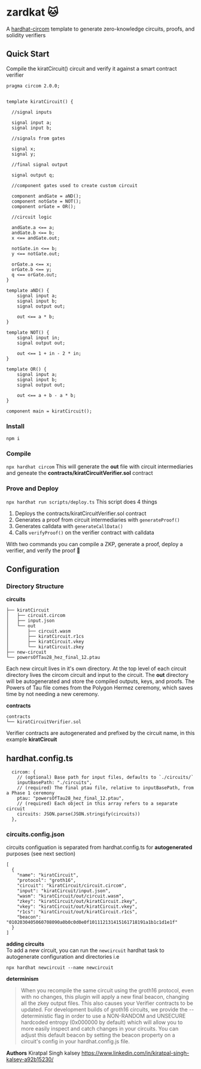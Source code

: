 # zardkat 🐱

A [hardhat-circom](https://github.com/projectsophon/hardhat-circom) template to generate zero-knowledge circuits, proofs, and solidity verifiers

## Quick Start
Compile the kiratCircuit() circuit and verify it against a smart contract verifier

```
pragma circom 2.0.0;


template kiratCircuit() {  
  
  //signal inputs

  signal input a;
  signal input b;

  //signals from gates

  signal x;
  signal y;

  //final signal output

  signal output q;

  //component gates used to create custom circuit

  component andGate = aND();
  component notGate = NOT();
  component orGate = OR();

  //circuit logic 

  andGate.a <== a;
  andGate.b <== b;
  x <== andGate.out;

  notGate.in <== b;
  y <== notGate.out;

  orGate.a <== x;
  orGate.b <== y;
  q <== orGate.out;
}

template aND() {
    signal input a;
    signal input b;
    signal output out;

    out <== a * b;
}

template NOT() {
    signal input in;
    signal output out;

    out <== 1 + in - 2 * in;
}

template OR() {
    signal input a;
    signal input b;
    signal output out;

    out <== a + b - a * b;
}

component main = kiratCircuit();
```
### Install
`npm i`

### Compile
`npx hardhat circom` 
This will generate the **out** file with circuit intermediaries and geneate the **contracts/kiratCircuitVerifier.sol** contract

### Prove and Deploy
`npx hardhat run scripts/deploy.ts`
This script does 4 things  
1. Deploys the contracts/kiratCircuitVerifier.sol contract
2. Generates a proof from circuit intermediaries with `generateProof()`
3. Generates calldata with `generateCallData()`
4. Calls `verifyProof()` on the verifier contract with calldata

With two commands you can compile a ZKP, generate a proof, deploy a verifier, and verify the proof 🎉

## Configuration
### Directory Structure
**circuits**
```
├── kiratCircuit
│   ├── circuit.circom
│   ├── input.json
│   └── out
│       ├── circuit.wasm
│       ├── kiratCircuit.r1cs
│       ├── kiratCircuit.vkey
│       └── kiratCircuit.zkey
├── new-circuit
└── powersOfTau28_hez_final_12.ptau
```
Each new circuit lives in it's own directory. At the top level of each circuit directory lives the circom circuit and input to the circuit.
The **out** directory will be autogenerated and store the compiled outputs, keys, and proofs. The Powers of Tau file comes from the Polygon Hermez ceremony, which saves time by not needing a new ceremony. 


**contracts**
```
contracts
└── kiratCircuitVerifier.sol
```
Verifier contracts are autogenerated and prefixed by the circuit name, in this example **kiratCircuit**

## hardhat.config.ts
```
  circom: {
    // (optional) Base path for input files, defaults to `./circuits/`
    inputBasePath: "./circuits",
    // (required) The final ptau file, relative to inputBasePath, from a Phase 1 ceremony
    ptau: "powersOfTau28_hez_final_12.ptau",
    // (required) Each object in this array refers to a separate circuit
    circuits: JSON.parse(JSON.stringify(circuits))
  },
```
### circuits.config.json
circuits configuation is separated from hardhat.config.ts for **autogenerated** purposes (see next section)
```
[
  {
    "name": "kiratCircuit",
    "protocol": "groth16",
    "circuit": "kiratCircuit/circuit.circom",
    "input": "kiratCircuit/input.json",
    "wasm": "kiratCircuit/out/circuit.wasm",
    "zkey": "kiratCircuit/out/kiratCircuit.zkey",
    "vkey": "kiratCircuit/out/kiratCircuit.vkey",
    "r1cs": "kiratCircuit/out/kiratCircuit.r1cs",
    "beacon": "0102030405060708090a0b0c0d0e0f101112131415161718191a1b1c1d1e1f"
  }
]
```

**adding circuits**   
To add a new circuit, you can run the `newcircuit` hardhat task to autogenerate configuration and directories i.e  
```
npx hardhat newcircuit --name newcircuit
```

**determinism**
> When you recompile the same circuit using the groth16 protocol, even with no changes, this plugin will apply a new final beacon, changing all the zkey output files. This also causes your Verifier contracts to be updated.
> For development builds of groth16 circuits, we provide the --deterministic flag in order to use a NON-RANDOM and UNSECURE hardcoded entropy (0x000000 by default) which will allow you to more easily inspect and catch changes in your circuits. You can adjust this default beacon by setting the beacon property on a circuit's config in your hardhat.config.js file.

**Authors**
Kiratpal Singh kalsey
https://www.linkedin.com/in/kiratpal-singh-kalsey-a92b15230/
